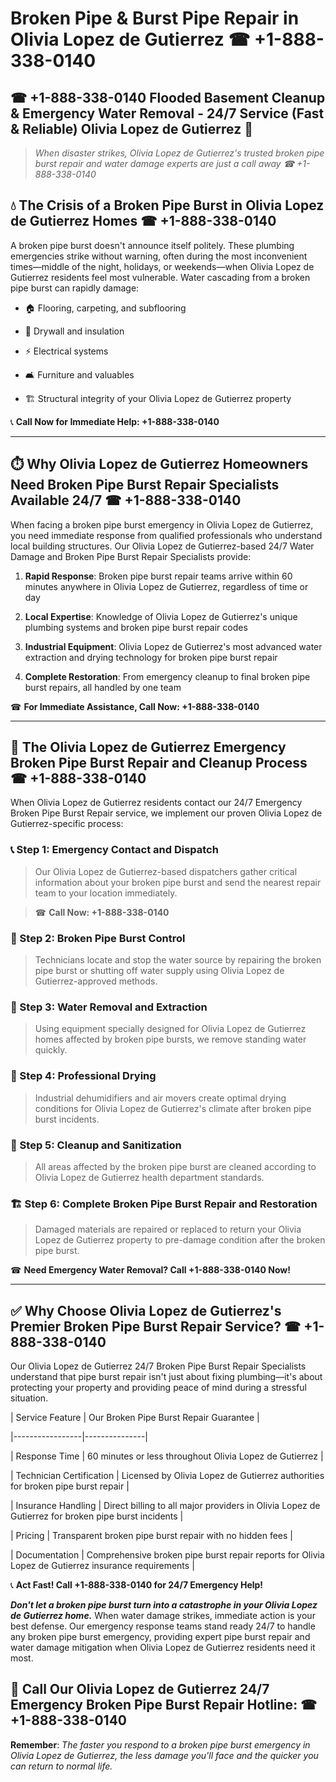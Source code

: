 # Broken Pipe & Burst Pipe Repair in Olivia Lopez de Gutierrez ☎ +1-888-338-0140  
## ☎ +1-888-338-0140 Flooded Basement Cleanup & Emergency Water Removal - 24/7 Service (Fast & Reliable) Olivia Lopez de Gutierrez 🚨  

> *When disaster strikes, Olivia Lopez de Gutierrez's trusted broken pipe burst repair and water damage experts are just a call away ☎ +1-888-338-0140*  

## 💧 The Crisis of a Broken Pipe Burst in Olivia Lopez de Gutierrez Homes ☎ +1-888-338-0140  

A broken pipe burst doesn't announce itself politely. These plumbing emergencies strike without warning, often during the most inconvenient times—middle of the night, holidays, or weekends—when Olivia Lopez de Gutierrez residents feel most vulnerable. Water cascading from a broken pipe burst can rapidly damage:  

* 🏠 Flooring, carpeting, and subflooring  
* 🧱 Drywall and insulation  
* ⚡ Electrical systems  
* 🛋️ Furniture and valuables  
* 🏗️ Structural integrity of your Olivia Lopez de Gutierrez property  

📞 **Call Now for Immediate Help: +1-888-338-0140**  

---  

## ⏱️ Why Olivia Lopez de Gutierrez Homeowners Need Broken Pipe Burst Repair Specialists Available 24/7 ☎ +1-888-338-0140  

When facing a broken pipe burst emergency in Olivia Lopez de Gutierrez, you need immediate response from qualified professionals who understand local building structures. Our Olivia Lopez de Gutierrez-based 24/7 Water Damage and Broken Pipe Burst Repair Specialists provide:  

1. **Rapid Response**: Broken pipe burst repair teams arrive within 60 minutes anywhere in Olivia Lopez de Gutierrez, regardless of time or day  
2. **Local Expertise**: Knowledge of Olivia Lopez de Gutierrez's unique plumbing systems and broken pipe burst repair codes  
3. **Industrial Equipment**: Olivia Lopez de Gutierrez's most advanced water extraction and drying technology for broken pipe burst repair  
4. **Complete Restoration**: From emergency cleanup to final broken pipe burst repairs, all handled by one team  

☎ **For Immediate Assistance, Call Now: +1-888-338-0140**  

---  

## 🔧 The Olivia Lopez de Gutierrez Emergency Broken Pipe Burst Repair and Cleanup Process ☎ +1-888-338-0140  

When Olivia Lopez de Gutierrez residents contact our 24/7 Emergency Broken Pipe Burst Repair service, we implement our proven Olivia Lopez de Gutierrez-specific process:  

### 📞 Step 1: Emergency Contact and Dispatch  
> Our Olivia Lopez de Gutierrez-based dispatchers gather critical information about your broken pipe burst and send the nearest repair team to your location immediately.  
> ☎ **Call Now: +1-888-338-0140**  

### 🚿 Step 2: Broken Pipe Burst Control  
> Technicians locate and stop the water source by repairing the broken pipe burst or shutting off water supply using Olivia Lopez de Gutierrez-approved methods.  

### 🌊 Step 3: Water Removal and Extraction  
> Using equipment specially designed for Olivia Lopez de Gutierrez homes affected by broken pipe bursts, we remove standing water quickly.  

### 💨 Step 4: Professional Drying  
> Industrial dehumidifiers and air movers create optimal drying conditions for Olivia Lopez de Gutierrez's climate after broken pipe burst incidents.  

### 🧼 Step 5: Cleanup and Sanitization  
> All areas affected by the broken pipe burst are cleaned according to Olivia Lopez de Gutierrez health department standards.  

### 🏗️ Step 6: Complete Broken Pipe Burst Repair and Restoration  
> Damaged materials are repaired or replaced to return your Olivia Lopez de Gutierrez property to pre-damage condition after the broken pipe burst.  

☎ **Need Emergency Water Removal? Call +1-888-338-0140 Now!**  

---  

## ✅ Why Choose Olivia Lopez de Gutierrez's Premier Broken Pipe Burst Repair Service? ☎ +1-888-338-0140  

Our Olivia Lopez de Gutierrez 24/7 Broken Pipe Burst Repair Specialists understand that pipe burst repair isn't just about fixing plumbing—it's about protecting your property and providing peace of mind during a stressful situation.  

| Service Feature | Our Broken Pipe Burst Repair Guarantee |  
|-----------------|---------------|  
| Response Time | 60 minutes or less throughout Olivia Lopez de Gutierrez |  
| Technician Certification | Licensed by Olivia Lopez de Gutierrez authorities for broken pipe burst repair |  
| Insurance Handling | Direct billing to all major providers in Olivia Lopez de Gutierrez for broken pipe burst incidents |  
| Pricing | Transparent broken pipe burst repair with no hidden fees |  
| Documentation | Comprehensive broken pipe burst repair reports for Olivia Lopez de Gutierrez insurance requirements |  

📞 **Act Fast! Call +1-888-338-0140 for 24/7 Emergency Help!**  

***Don't let a broken pipe burst turn into a catastrophe in your Olivia Lopez de Gutierrez home.*** When water damage strikes, immediate action is your best defense. Our emergency response teams stand ready 24/7 to handle any broken pipe burst emergency, providing expert pipe burst repair and water damage mitigation when Olivia Lopez de Gutierrez residents need it most.  

## 📱 Call Our Olivia Lopez de Gutierrez 24/7 Emergency Broken Pipe Burst Repair Hotline: ☎ +1-888-338-0140  

**Remember**: *The faster you respond to a broken pipe burst emergency in Olivia Lopez de Gutierrez, the less damage you'll face and the quicker you can return to normal life.*